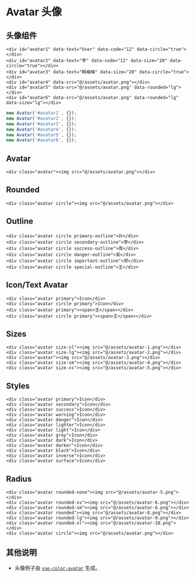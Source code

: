 # Avatar 头像

## 头像组件

```html:example: -flex -gap-3
<div id="avatar1" data-text="User" data-code="12" data-circle="true"></div>
<div id="avatar2" data-text="李" data-code="12" data-size="20" data-circle="true"></div>
<div id="avatar3" data-text="韩梅梅" data-size="20" data-circle="true"></div>
<div id="avatar4" data-src="@/assets/avatar.png"></div>
<div id="avatar5" data-src="@/assets/avatar.png" data-rounded="lg"></div>
<div id="avatar6" data-src="@/assets/avatar.png" data-rounded="lg" data-size="lg"></div>
```

```js
new Avatar('#avatar1', {});
new Avatar('#avatar2', {});
new Avatar('#avatar3', {});
new Avatar('#avatar4', {});
new Avatar('#avatar5', {});
new Avatar('#avatar6', {});
```

## Avatar

```html:example: -flex -gap-3
<div class="avatar"><img src="@/assets/avatar.png"></div>
```

## Rounded

```html:example: -flex -gap-3
<div class="avatar circle"><img src="@/assets/avatar.png"></div>
```

## Outline

```html:example: -flex -gap-3
<div class="avatar circle primary-outline">孙</div>
<div class="avatar circle secondary-outline">李</div>
<div class="avatar circle success-outline">周</div>
<div class="avatar circle danger-outline">吴</div>
<div class="avatar circle important-outline">郑</div>
<div class="avatar circle special-outline">王</div>
```

## Icon/Text Avatar

```html:example: -flex -gap-3 -items-end
<div class="avatar primary">Icon</div>
<div class="avatar circle primary">Icon</div>
<div class="avatar primary"><span>王</span></div>
<div class="avatar circle primary"><span>王</span></div>
```

## Sizes

```html:example: -flex -gap-3 -items-end
<div class="avatar size-xl"><img src="@/assets/avatar-1.png"></div>
<div class="avatar size-lg"><img src="@/assets/avatar-2.png"></div>
<div class="avatar"><img src="@/assets/avatar-3.png"></div>
<div class="avatar size-sm"><img src="@/assets/avatar-4.png"></div>
<div class="avatar size-xs"><img src="@/assets/avatar-5.png"></div>
```

## Styles

```html:example: -flex -gap-3
<div class="avatar primary">Icon</div>
<div class="avatar secondary">Icon</div>
<div class="avatar success">Icon</div>
<div class="avatar warning">Icon</div>
<div class="avatar danger">Icon</div>
<div class="avatar lighter">Icon</div>
<div class="avatar light">Icon</div>
<div class="avatar gray">Icon</div>
<div class="avatar dark">Icon</div>
<div class="avatar darker">Icon</div>
<div class="avatar black">Icon</div>
<div class="avatar inverse">Icon</div>
<div class="avatar surface">Icon</div>
```

## Radius

```html:example: -flex -gap-3
<div class="avatar rounded-none"><img src="@/assets/avatar-5.png"></div>
<div class="avatar rounded-xs"><img src="@/assets/avatar-6.png"></div>
<div class="avatar rounded-sm"><img src="@/assets/avatar-6.png"></div>
<div class="avatar rounded"><img src="@/assets/avatar-8.png"></div>
<div class="avatar rounded-lg"><img src="@/assets/avatar-9.png"></div>
<div class="avatar rounded-xl"><img src="@/assets/avatar-10.png"></div>
<div class="avatar circle"><img src="@/assets/avatar.png"></div>
```

## 其他说明

* 头像例子由 [`vue-color-avatar`](https://github.com/Codennnn/vue-color-avatar) 生成。
